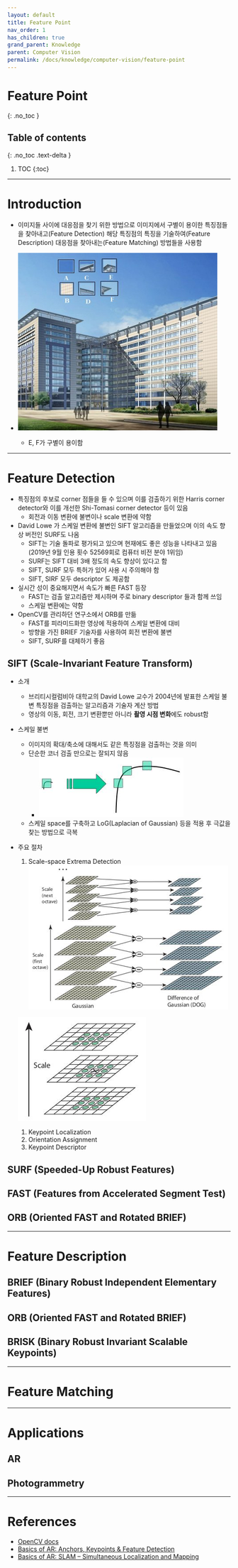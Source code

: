```yaml
---
layout: default
title: Feature Point
nav_order: 1
has_children: true
grand_parent: Knowledge
parent: Computer Vision
permalink: /docs/knowledge/computer-vision/feature-point
---
```


# Feature Point
{: .no_toc }

## Table of contents
{: .no_toc .text-delta }

1. TOC
{:toc}

---

# Introduction
* 이미지들 사이에 대응점을 찾기 위한 방법으로 이미지에서 구별이 용이한 특징점들을 찾아내고(Feature Detection) 해당 특징점의 특징을 기술하여(Feature Description) 대응점을 찾아내는(Feature Matching) 방법들을 사용함

* ![feature_building](./feature_building.jpg)
  * E, F가 구별이 용이함

---
# Feature Detection
* 특징점의 후보로 corner 점들을 들 수 있으며 이를 검출하기 위한 Harris corner detector와 이를 개선한 Shi-Tomasi corner detector 등이 있음
  * 회전과 이동 변환에 불변이나 scale 변환에 약함
* David Lowe 가 스케일 변환에 불변인 SIFT 알고리즘을 만들었으며 이의 속도 향상 버전인 SURF도 나옴
  * SIFT는 기술 돌파로 평가되고 있으며 현재에도 좋은 성능을 나타내고 있음 (2019년 9월 인용 횟수 52569회로 컴퓨터 비전 분야 1위임)
  * SURF는 SIFT 대비 3배 정도의 속도 향상이 있다고 함 
  * SIFT, SURF 모두 특허가 있어 사용 시 주의해야 함
  * SIFT, SIRF 모두 descriptor 도 제공함
* 실시간 성이 중요해지면서 속도가 빠른 FAST 등장
  * FAST는 검출 알고리즘만 제시하며 주로 binary descriptor 들과 함께 쓰임
  * 스케일 변환에는 약함
* OpenCV를 관리하던 연구소에서 ORB를 만듦
  * FAST를 피라미드화한 영상에 적용하여 스케일 변환에 대비
  * 방향을 가진 BRIEF 기술자를 사용하여 회전 변환에 불변
  * SIFT, SURF를 대체하기 좋음 
## SIFT (Scale-Invariant Feature Transform)
* 소개
  * 브리티시컬럼비아 대학교의 David Lowe 교수가 2004년에 발표한 스케일 불변 특징점을 검출하는 알고리즘과 기술자 계산 방법
  * 영상의 이동, 회전, 크기 변환뿐만 아니라 **촬영 시점 변화**에도 robust함
* 스케일 불변
  * 이미지의 확대/축소에 대해서도 같은 특징점을 검출하는 것을 의미
  * 단순한 코너 검출 만으로는 잘되지 않음
    * ![Scale invariance](sift_scale_invariant.jpg)
  * 스케일 space를 구축하고 LoG(Laplacian of Gaussian) 등을 적용 후 극값을 찾는 방법으로 극복
* 주요 절차
  1. Scale-space Extrema Detection  
  ![Difference of Gaussian](./sift_dog.jpg)  
  
  ![Local extrema](./sift_local_extrema.jpg)

  1. Keypoint Localization
  1. Orientation Assignment
  1. Keypoint Descriptor
  

## SURF (Speeded-Up Robust Features)
## FAST (Features from Accelerated Segment Test)
## ORB (Oriented FAST and Rotated BRIEF)

---
# Feature Description


## BRIEF (Binary Robust Independent Elementary Features)
## ORB (Oriented FAST and Rotated BRIEF)
## BRISK (Binary Robust Invariant Scalable Keypoints)


---
# Feature Matching


---
# Applications

## AR

## Photogrammetry

---
# References
* [OpenCV docs](https://docs.opencv.org)
* [Basics of AR: Anchors, Keypoints & Feature Detection](https://www.andreasjakl.com/basics-of-ar-anchors-keypoints-feature-detection/)
* [Basics of AR: SLAM – Simultaneous Localization and Mapping](https://www.andreasjakl.com/basics-of-ar-slam-simultaneous-localization-and-mapping/)
